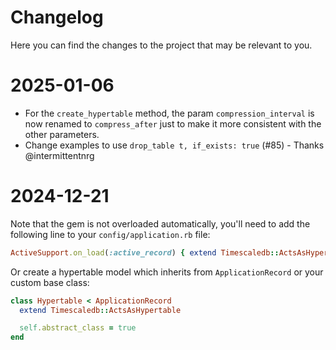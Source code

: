 # Changelog

Here you can find the changes to the project that may be relevant to you.

# 2025-01-06

* For the `create_hypertable` method, the param `compression_interval` is now renamed to `compress_after` just to make it more consistent with the other parameters.
* Change examples to use `drop_table t, if_exists: true` (#85) - Thanks @intermittentnrg

# 2024-12-21

Note that the gem is not overloaded automatically, you'll need to add the following line to your `config/application.rb` file:

```ruby
ActiveSupport.on_load(:active_record) { extend Timescaledb::ActsAsHypertable }
```

Or create a hypertable model which inherits from `ApplicationRecord` or your custom base class:

```ruby
class Hypertable < ApplicationRecord
  extend Timescaledb::ActsAsHypertable

  self.abstract_class = true
end
```
